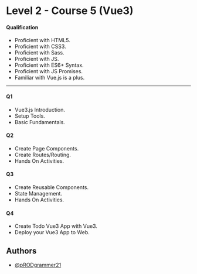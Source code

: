 # Level 2 - Course 5 (Vue3)

#### Qualification

- Proficient with HTML5.
- Proficient with CSS3.
- Proficient with Sass.
- Proficient with JS.
- Proficient with ES6+ Syntax.
- Proficient with JS Promises.
- Familiar with Vue.js is a plus.

---

#### Q1

- Vue3.js Introduction.
- Setup Tools.
- Basic Fundamentals.

#### Q2

- Create Page Components.
- Create Routes/Routing.
- Hands On Activities.

#### Q3

- Create Reusable Components.
- State Management.
- Hands On Activities.

#### Q4

- Create Todo Vue3 App with Vue3.
- Deploy your Vue3 App to Web.

## Authors

- [@pRODgrammer21](https://www.github.com/pRODgrammer21)
